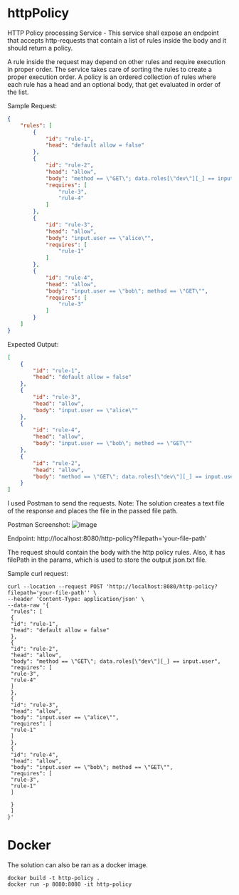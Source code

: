 # httpPolicy
HTTP Policy processing Service - This service shall expose an endpoint that accepts http-requests that contain a list of rules inside the body and it should return a policy.

A rule inside the request may depend on other rules and require execution in proper order. The service takes care of sorting the rules to create a proper execution order. A policy is an ordered collection of rules where each rule has a head and an optional body, that get evaluated in order of the list.

Sample Request:
```JSON
{
    "rules": [
        {
            "id": "rule-1",
            "head": "default allow = false"
        },
        {
            "id": "rule-2",
            "head": "allow",
            "body": "method == \"GET\"; data.roles[\"dev\"][_] == input.user",
            "requires": [
                "rule-3",
                "rule-4"
            ]
        },
        {
            "id": "rule-3",
            "head": "allow",
            "body": "input.user == \"alice\"",
            "requires": [
                "rule-1"
            ]
        },
        {
            "id": "rule-4",
            "head": "allow",
            "body": "input.user == \"bob\"; method == \"GET\"",
            "requires": [
                "rule-3"
            ]
        }
    ]
}
```

Expected Output:
```JSON
[
    {
        "id": "rule-1",
        "head": "default allow = false"
    },
    {
        "id": "rule-3",
        "head": "allow",
        "body": "input.user == \"alice\""
    },
    {
        "id": "rule-4",
        "head": "allow",
        "body": "input.user == \"bob\"; method == \"GET\""
    },
    {
        "id": "rule-2",
        "head": "allow",
        "body": "method == \"GET\"; data.roles[\"dev\"][_] == input.user"
    }
]
```
I used Postman to send the requests. Note: The solution creates a text file of the response and places the file in the passed file path.

Postman Screenshot:
![image](https://user-images.githubusercontent.com/75333239/180608630-2b2189fb-6423-4bd8-98b3-7a3bed8c866e.png)

Endpoint: http://localhost:8080/http-policy?filepath='your-file-path'


The request should contain the body with the http policy rules. Also, it has filePath in the params, which is used to store the output json.txt file.


Sample curl request:
```Linux
curl --location --request POST 'http://localhost:8080/http-policy?filepath='your-file-path'' \
--header 'Content-Type: application/json' \
--data-raw '{
 "rules": [
 {
 "id": "rule-1",
 "head": "default allow = false"
 },
 {
 "id": "rule-2",
 "head": "allow",
 "body": "method == \"GET\"; data.roles[\"dev\"][_] == input.user",
 "requires": [
 "rule-3",
 "rule-4"
 ]
 },
 {
 "id": "rule-3",
 "head": "allow",
 "body": "input.user == \"alice\"",
 "requires": [
 "rule-1"
 ]
 },
 {
 "id": "rule-4",
 "head": "allow",
 "body": "input.user == \"bob\"; method == \"GET\"",
 "requires": [
 "rule-3",
 "rule-1"
 ]

 }
 ]
}'
```

# Docker
The solution can also be ran as a docker image.

```
docker build -t http-policy .
docker run -p 8080:8080 -it http-policy
```
